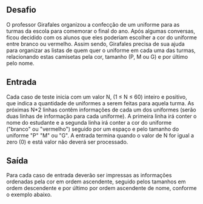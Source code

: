 ## Desafio

O professor Girafales organizou a confecção de um uniforme para as turmas da
escola para comemorar o final do ano. Após algumas conversas, ficou decidido
com os alunos que eles poderiam escolher a cor do uniforme entre branco ou
vermelho. Assim sendo, Girafales precisa de sua ajuda para organizar as listas
de quem quer o uniforme em cada uma das turmas, relacionando estas camisetas
pela cor, tamanho (P, M ou G) e por último pelo nome.


## Entrada

Cada caso de teste inicia com um valor N, (1 ≤ N ≤ 60) inteiro e positivo,
que indica a quantidade de uniformes a serem feitas para aquela turma. As
próximas N*2 linhas contêm informações de cada um dos uniformes (serão duas
linhas de informação para cada uniforme). A primeira linha irá conter o
nome do estudante e a segunda linha irá conter a cor do uniforme ("branco"
ou "vermelho") seguido por um espaço e pelo tamanho do uniforme "P" "M" ou
"G". A entrada termina quando o valor de N for igual a zero (0) e está valor
não deverá ser processado.

## Saída

Para cada caso de entrada deverão ser impressas as informações ordenadas pela
cor em ordem ascendente, seguido pelos tamanhos em ordem descendente e por
último por ordem ascendente de nome, conforme o exemplo abaixo.
